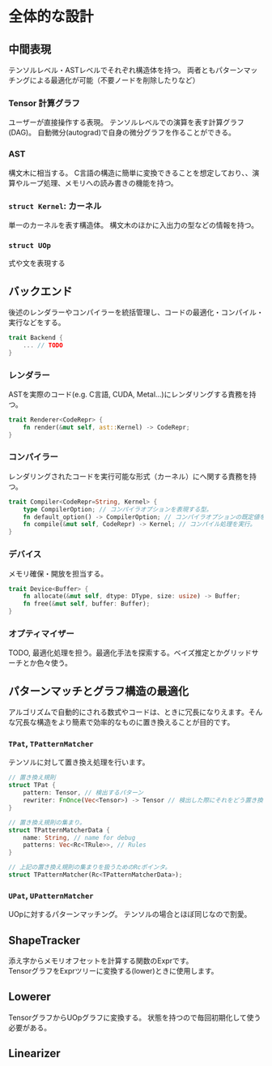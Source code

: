 # 全体的な設計

## 中間表現

テンソルレベル・ASTレベルでそれぞれ構造体を持つ。
両者ともパターンマッチングによる最適化が可能（不要ノードを削除したりなど）

### Tensor 計算グラフ

ユーザーが直接操作する表現。
テンソルレベルでの演算を表す計算グラフ(DAG)。
自動微分(autograd)で自身の微分グラフを作ることができる。

### AST

構文木に相当する。
C言語の構造に簡単に変換できることを想定しており、、演算やループ処理、メモリへの読み書きの機能を持つ。

### `struct Kernel`: カーネル

単一のカーネルを表す構造体。
構文木のほかに入出力の型などの情報を持つ。

### `struct UOp`

式や文を表現する

## バックエンド

後述のレンダラーやコンパイラーを統括管理し、コードの最適化・コンパイル・実行などをする。

```rust
trait Backend {
    ... // TODO
}
```

### レンダラー

ASTを実際のコード(e.g. C言語, CUDA, Metal...)にレンダリングする責務を持つ。

```rust
trait Renderer<CodeRepr> {
    fn render(&mut self, ast::Kernel) -> CodeRepr;
}
```

### コンパイラー

レンダリングされたコードを実行可能な形式（カーネル）にへ関する責務を持つ。

```rust
trait Compiler<CodeRepr=String, Kernel> {
    type CompilerOption; // コンパイラオプションを表現する型。
    fn default_option() -> CompilerOption; // コンパイラオプションの既定値を取得
    fn compile(&mut self, CodeRepr) -> Kernel; // コンパイル処理を実行。
}
```

### デバイス

メモリ確保・開放を担当する。
```rust
trait Device<Buffer> {
    fn allocate(&mut self, dtype: DType, size: usize) -> Buffer;
    fn free(&mut self, buffer: Buffer);
}
```

### オプティマイザー

TODO, 最適化処理を担う。最適化手法を探索する。ベイズ推定とかグリッドサーチとか色々使う。

## パターンマッチとグラフ構造の最適化

アルゴリズムで自動的にされる数式やコードは、ときに冗長になりえます。そんな冗長な構造をより簡素で効率的なものに置き換えることが目的です。

### `TPat`, `TPatternMatcher`

テンソルに対して置き換え処理を行います。

```rust
// 置き換え規則
struct TPat {
    pattern: Tensor, // 検出するパターン
    rewriter: FnOnce(Vec<Tensor>) -> Tensor // 検出した際にそれをどう置き換えるかのクロージャー
}

// 置き換え規則の集まり。
struct TPatternMatcherData {
    name: String, // name for debug
    patterns: Vec<Rc<TRule>>, // Rules
}

// 上記の置き換え規則の集まりを扱うためのRcポインタ。
struct TPatternMatcher(Rc<TPatternMatcherData>);
```

### `UPat`, `UPatternMatcher`

UOpに対するパターンマッチング。
テンソルの場合とほぼ同じなので割愛。

## ShapeTracker

添え字からメモリオフセットを計算する関数のExprです。  
TensorグラフをExprツリーに変換する(lower)ときに使用します。

## Lowerer

TensorグラフからUOpグラフに変換する。
状態を持つので毎回初期化して使う必要がある。

## Linearizer
